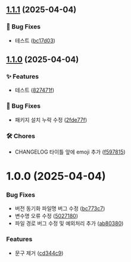 ## [1.1.1](https://github.com/sangyeon217/semantic-release-practice/compare/v1.1.0...v1.1.1) (2025-04-04)

### 🐛 Bug Fixes

* 테스트 ([bc17d03](https://github.com/sangyeon217/semantic-release-practice/commit/bc17d03266b3f3f1af1104c9fc8f053f7aea715d))

## [1.1.0](https://github.com/sangyeon217/semantic-release-practice/compare/v1.0.0...v1.1.0) (2025-04-04)

### ✨ Features

* 테스트 ([827471f](https://github.com/sangyeon217/semantic-release-practice/commit/827471f5506b8dba8be7607a2c140fcfb3260f16))

### 🐛 Bug Fixes

* 패키지 설치 누락 수정 ([2fde77f](https://github.com/sangyeon217/semantic-release-practice/commit/2fde77f601f9fce272cd43be41ec66c433762cb5))

### 🛠 Chores

* CHANGELOG 타이틀 앞에 emoji 추가 ([f597815](https://github.com/sangyeon217/semantic-release-practice/commit/f5978154139e8494dfb32623141ee2d1d08c76d9))

# 1.0.0 (2025-04-04)


### Bug Fixes

* 버전 동기화 파일명 버그 수정 ([bc773c7](https://github.com/sangyeon217/semantic-release-practice/commit/bc773c77580e3ca432e033ce3de2f97b05502290))
* 변수명 오류 수정 ([5027180](https://github.com/sangyeon217/semantic-release-practice/commit/5027180c469c1ce3351b471971bdd027e2e2b8cf))
* 파일 경로 버그 수정 및 예외처리 추가 ([ab80380](https://github.com/sangyeon217/semantic-release-practice/commit/ab8038071631216d6a35017ae64c251acdcc6a98))


### Features

* 문구 제거 ([cd344c9](https://github.com/sangyeon217/semantic-release-practice/commit/cd344c9df4bf7fc5f0f6b828cff9709843841271))

